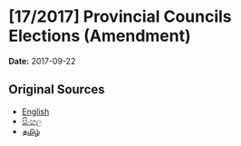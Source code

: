 # [17/2017] Provincial Councils Elections (Amendment)

**Date:** 2017-09-22

## Original Sources

- [English](https://documents.gov.lk/view/acts/2017/9/17-2017_E.pdf)
- [සිංහල](https://documents.gov.lk/view/acts/2017/9/17-2017_S.pdf)
- [தமிழ்](https://documents.gov.lk/view/acts/2017/9/17-2017_T.pdf)
